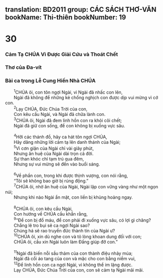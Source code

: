translation: BD2011
group: CÁC SÁCH THƠ-VĂN
bookName: Thi-thiên 
bookNumber: 19
-------

<div class="title"><h1>30</h1><h3>Cảm Tạ CHÚA Vì Ðược Giải Cứu và Thoát Chết</h3><h3>Thơ của Ða-vít</h3><h3>Bài ca trong Lễ Cung Hiến Nhà CHÚA</h3></div>
<span class="verse thi_30_1">  <sup>1</sup>CHÚA ôi, con tôn ngợi Ngài, vì Ngài đã nhấc con lên,<br/>  Ngài đã không để những kẻ chống nghịch con được dịp vui mừng vì cớ con.<br/></span>
<span class="verse thi_30_2">  <sup>2</sup>Lạy CHÚA, Ðức Chúa Trời của con,<br/>  Con kêu cầu Ngài, và Ngài đã chữa lành con.<br/></span>
<span class="verse thi_30_3">  <sup>3</sup>CHÚA ôi, Ngài đã đem linh hồn con ra khỏi cõi chết; <br/>  Ngài đã giữ con sống, để con không bị xuống vực sâu.<br/><br/></span>
<span class="verse thi_30_4">  <sup>4</sup>Hỡi các thánh đồ, hãy ca hát tôn ngợi CHÚA,<br/>  Hãy dâng những lời cảm tạ lên danh thánh của Ngài;<br/></span>
<span class="verse thi_30_5">  <sup>5</sup>Vì cơn giận của Ngài chỉ vài giây phút,<br/>  Nhưng ân huệ của Ngài dài trọn cả đời.<br/>  Sự than khóc chỉ tạm trú qua đêm,<br/>  Nhưng sự vui mừng sẽ đến vào buổi sáng.<br/><br/></span>
<span class="verse thi_30_6">  <sup>6</sup>Về phần con, trong khi được thịnh vượng, con nói rằng,<br/>  “Tôi sẽ không bao giờ bị rúng động.”<br/></span>
<span class="verse thi_30_7">  <sup>7</sup>CHÚA ôi, nhờ ân huệ của Ngài, Ngài lập con vững vàng như một ngọn núi;<br/>  Nhưng khi nào Ngài ẩn mặt, con liền bị khủng hoảng ngay.<br/><br/></span>
<span class="verse thi_30_8">  <sup>8</sup>CHÚA ôi, con kêu cầu Ngài,<br/>  Con hướng về CHÚA cầu khẩn rằng,<br/></span>
<span class="verse thi_30_9">  <sup>9</sup>“Ðể con bị đổ máu, để con phải đi xuống vực sâu, có lợi gì chăng?<br/>  Chẳng lẽ tro bụi sẽ ca ngợi Ngài sao?<br/>  Chúng há sẽ rao truyền đức thành tín của Ngài ư?<br/></span>
<span class="verse thi_30_10">  <sup>10</sup>CHÚA ôi, xin dủ nghe con và tỏ lòng khoan dung đối với con;<br/>  CHÚA ôi, cầu xin Ngài luôn làm Ðấng giúp đỡ con.”<br/><br/></span>
<span class="verse thi_30_11">  <sup>11</sup>Ngài đã biến nỗi sầu thảm của con thành điệu nhảy múa;<br/>  Ngài đã cổi áo tang của con và mặc cho con bằng niềm vui,<br/></span>
<span class="verse thi_30_12">  <sup>12</sup>Ðể linh hồn con ca ngợi Ngài, vì không thể im lặng được.<br/>  Lạy CHÚA, Ðức Chúa Trời của con, con sẽ cảm tạ Ngài mãi mãi.<br/></span>
